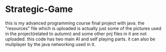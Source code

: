 # Strategic-Game
this is my advanced programming course final project with java.
the "resources" file which is uploaded is actually just some of the pictures used in the project(related to autumn) and some other pnj files in it are not uploaded.
this code has two main AI and self playing parts. it can also be muliplayer by the java networking used in it.
